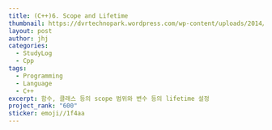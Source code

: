 ```yaml
---
title: (C++)6. Scope and Lifetime
thumbnail: https://dvrtechnopark.wordpress.com/wp-content/uploads/2014/02/4970b-scopeandlifetime.jpg
layout: post
author: jhj
categories:
  - StudyLog
  - Cpp
tags:
  - Programming
  - Language
  - C++
excerpt: 함수, 클래스 등의 scope 범위와 변수 등의 lifetime 설정
project_rank: "600"
sticker: emoji//1f4aa
---
```

